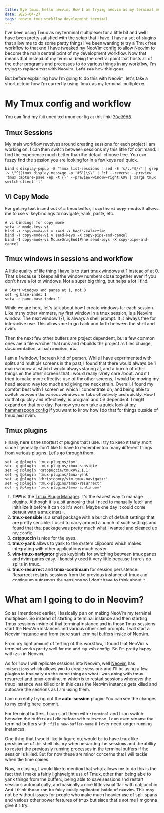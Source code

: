```yaml
---
title: Bye tmux, hello neovim. How I am trying neovim as my terminal multiplexer
date: 2025-04-27
tags: neovim tmux workflow development terminal
---
```


I've been using Tmux as my terminal multiplexer for a little bit and well I have been pretty satisfied with the setup 
that I have. I have a set of plugins that allow me to do some pretty things I've been wanting to try a Tmux free 
workflow to that end I have tweaked my NeoVim config to allow Neovim to become the main central point of my 
development workflow. Now that means that instead of my terminal being the central point that hosts all of the 
other programs and processes to do various things in my workflow, I'm trying to replace that with Neovim. Let's see 
how this goes. 

But before explaining how I'm going to do this with Neovim, let's take a short detour how I'm currently using Tmux 
as my terminal multiplexer.

# My Tmux config and workflow

You can find my full unedited tmux config at this link: [70e3965](https://github.com/jonfk/dotfiles/blob/82baa45823132a71b50a6a333e1bd750c4127f8b/tmux/.tmux.conf).

## Tmux Sessions

My main workflow revolves around creating sessions for each project I am working on. I can then switch between sessions
my this little fzf command. I find the experience much better than the default choose tree. You can fuzzy find the 
session you are looking for in a few keys real quick.

```
bind s display-popup -E "tmux list-sessions | sed -E 's/:.*$//' | grep -v \"^$(tmux display-message -p '#S')\$\" | fzf --reverse --preview 'tmux capture-pane -ep -t {}' --preview-window=right:60% | xargs tmux switch-client -t"
```


## Vi Copy Mode

For getting text in and out of a tmux buffer, I use the `vi` copy-mode. It allows me to use vi keybindings to navigate,
yank, paste, etc. 

```
# vi bindings for copy mode
setw -g mode-keys vi
bind -T copy-mode-vi v send -X begin-selection
bind -T copy-mode-vi y send-keys -X copy-pipe-and-cancel
bind -T copy-mode-vi MouseDragEnd1Pane send-keys -X copy-pipe-and-cancel
```

## Tmux windows in sessions and workflow

A little quality of life thing I have is to start tmux windows at 1 instead of at 0. That's because it keeps all the
window numbers close together even if you don't have a lot of windows. Not a super big thing, but helps a lot I find.

```
# Start windows and panes at 1, not 0
set -g base-index 1
setw -g pane-base-index 1
```

While we are here, let's talk about how I create windows for each session. Like many other vimmers, my first window
in a tmux session, is a Neovim window. The next window (2), is always a shell prompt. It is always free for interactive
use. This allows me to go back and forth between the shell and nvim. 

Then the next few other buffers are project dependent, but a few common ones are a file watcher that runs and rebuilds 
the project as files change, documentation, an ssh session, etc.

I am a 1 window, 1 screen kind of person. While I have experimented with splits and multiple screens in the past, I
found that there would always be 1 main window at which I would always staring at, and a bunch of other things on the
other screens that I would really rarely care about. And if I tried to make more effective use of the other screens, 
I would be moving my head around way too much and giving me neck strain. Overall, I found my comfort best with 1 screen
on which I concentrate on, and being able to switch between the various windows or tabs effectively and quickly. How I do
that quickly and effectively, is program and OS dependent. I might expand on that one day. For now you can take a quick
look at [my hammerspoon config](https://github.com/jonfk/dotfiles/blob/82baa45823132a71b50a6a333e1bd750c4127f8b/hammerspoon/.hammerspoon/init.lua)
if you want to know how I do that for things outside of tmux and nvim.

## Tmux plugins

Finally, here's the shortlist of plugins that I use. I try to keep it fairly short since I generally don't like to 
have to remember too many different things from various plugins. Let's go through them.

```
set -g @plugin 'tmux-plugins/tpm'
set -g @plugin 'tmux-plugins/tmux-sensible'
set -g @plugin 'catppuccin/tmux#v2.1.1'
set -g @plugin 'tmux-plugins/tmux-yank'
set -g @plugin 'christoomey/vim-tmux-navigator'
set -g @plugin 'tmux-plugins/tmux-resurrect'
set -g @plugin 'tmux-plugins/tmux-continuum'
```

1. **TPM** is the [Tmux Plugin Manager](https://github.com/tmux-plugins/tpm).
  It's the easiest way to manage plugins. Although it is a bit annoying that I need to manually fetch and initialize
  it before it can do it's work. Maybe one day it could come default with a tmux install.
2. **tmux-sensible** is a small package with a bunch of default settings that are pretty sensible. I used to carry around
  a bunch of such settings and found that that package was pretty much what I wanted and cleaned up my config.
3. **catppuccin** is nice for the eyes.
4. **tmux-yank** allows to yank to the system clipboard which makes integrating with other applications much easier.
5. **vim-tmux-navigator** gives keybinds for switching between tmux panes and nvim panes easy. I honestly used it very little
because I rarely do splits in tmux.
6. **tmux-resurrect** and **tmux-continuum** for session persistence. Resurrect restarts sessions from the previous instance 
of tmux and continuum autosaves the sessions so I don't have to think about it.

# What am I going to do in Neovim?

So as I mentioned earlier, I basically plan on making NeoVim my terminal multiplexer. So instead of starting a 
terminal instance and then starting Tmux sessions inside of that terminal instance and in those Tmux sessions start 
the NeoVim instances and various other shell prompts. I will start a Neovim instance and from there start terminal 
buffers inside of Neovim. 

From my light amount of testing of this workflow, I found that NeoVim's terminal works pretty well for me and my zsh 
config. So I'm pretty happy with zsh in Neovim. 

As for how I will replicate sessions into Neovim, well [Neovim](https://neovim.io/doc/user/starting.html#_views-and-sessions)
has `:mksessions` which allows you to create sessions and I'll be using a few plugins to basically do the same thing as 
what I was doing with tmux-resurrect and tmux-continuum which is to restart sessions whenever the tmux instance was 
killed or in this case the Neovim instance gets killed and autosave the sessions as I am using them.

I am currently trying out the **auto-session** plugin. You can see the changes to my config here: [commit](https://github.com/jonfk/dotfiles/commit/7d6bea52b6088bef6b50dc2b7e7990eb513e4b37).

For terminal buffers, I can start them with `:terminal` and I can switch between the buffers as I did before with 
telescope. I can even rename the terminal buffers with `:file new-buffer-name` if I ever need longer running instances.

One thing that I would like to figure out would be to have tmux like persistence of the shell history when restarting
the sessions and the ability to restart the previously running processes in the terminal buffers if the session is 
killed. But for now these are minor concerns that I will tackle when the time comes.

Now, in closing, I would like to mention that what allows me to do this is the fact that I make a fairly lightweight 
use of Tmux, other than being able to yank things from the buffers, being able to save sessions and restart sessions 
automatically, and basically a nice little visual flair with catpucchin. And I think those can be fairly easily 
replicated inside of neovim. This may not be without issues for people who make much heavier use of split spans and 
various other power features of tmux but since that's not me I'm gonna give it a try.

